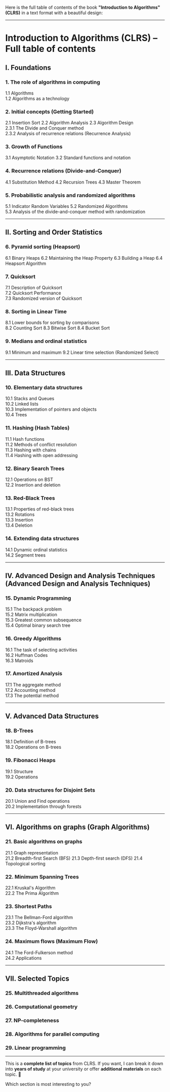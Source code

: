 Here is the full table of contents of the book **"Introduction to Algorithms" (CLRS)** in a text format with a beautiful design:  

---

# **Introduction to Algorithms (CLRS) – Full table of contents**  

## **I. Foundations**
### **1. The role of algorithms in computing**
1.1 Algorithms  
1.2 Algorithms as a technology  

### **2. Initial concepts (Getting Started)**
2.1 Insertion Sort
2.2 Algorithm Analysis
2.3 Algorithm Design  
2.3.1 The Divide and Conquer method  
2.3.2 Analysis of recurrence relations (Recurrence Analysis)  

### **3. Growth of Functions**
3.1 Asymptotic Notation
3.2 Standard functions and notation  

### **4. Recurrence relations (Divide-and-Conquer)**
4.1 Substitution Method
4.2 Recursion Trees
4.3 Master Theorem  

### **5. Probabilistic analysis and randomized algorithms**
5.1 Indicator Random Variables
5.2 Randomized Algorithms  
5.3 Analysis of the divide-and-conquer method with randomization  

---

## **II. Sorting and Order Statistics**
### **6. Pyramid sorting (Heapsort)**
6.1 Binary Heaps
6.2 Maintaining the Heap Property
6.3 Building a Heap
6.4 Heapsort Algorithm  

### **7. Quicksort**
7.1 Description of Quicksort  
7.2 Quicksort Performance  
7.3 Randomized version of Quicksort  

### **8. Sorting in Linear Time**  
8.1 Lower bounds for sorting by comparisons  
8.2 Counting Sort
8.3 Bitwise Sort
8.4 Bucket Sort  

### **9. Medians and ordinal statistics**
9.1 Minimum and maximum
9.2 Linear time selection (Randomized Select)  

---

## **III. Data Structures**
### **10. Elementary data structures**  
10.1 Stacks and Queues  
10.2 Linked lists  
10.3 Implementation of pointers and objects  
10.4 Trees  

### **11. Hashing (Hash Tables)**  
11.1 Hash functions  
11.2 Methods of conflict resolution  
11.3 Hashing with chains  
11.4 Hashing with open addressing  

### **12. Binary Search Trees**  
12.1 Operations on BST  
12.2 Insertion and deletion  

### **13. Red-Black Trees**  
13.1 Properties of red-black trees  
13.2 Rotations  
13.3 Insertion  
13.4 Deletion  

### **14. Extending data structures**  
14.1 Dynamic ordinal statistics  
14.2 Segment trees  

---

## **IV. Advanced Design and Analysis Techniques (Advanced Design and Analysis Techniques)**
### **15. Dynamic Programming**  
15.1 The backpack problem  
15.2 Matrix multiplication  
15.3 Greatest common subsequence  
15.4 Optimal binary search tree  

### **16. Greedy Algorithms**  
16.1 The task of selecting activities  
16.2 Huffman Codes  
16.3 Matroids  

### **17. Amortized Analysis**  
17.1 The aggregate method  
17.2 Accounting method  
17.3 The potential method  

---

## **V. Advanced Data Structures**
### **18. B-Trees**  
18.1 Definition of B-trees  
18.2 Operations on B-trees  

### **19. Fibonacci Heaps**  
19.1 Structure  
19.2 Operations  

### **20. Data structures for Disjoint Sets**  
20.1 Union and Find operations  
20.2 Implementation through forests  

---

## **VI. Algorithms on graphs (Graph Algorithms)**
### **21. Basic algorithms on graphs**  
21.1 Graph representation  
21.2 Breadth-first Search (BFS)
21.3 Depth-first search (DFS)
21.4 Topological sorting  

### **22. Minimum Spanning Trees**  
22.1 Kruskal's Algorithm  
22.2 The Prima Algorithm  

### **23. Shortest Paths**  
23.1 The Bellman-Ford algorithm  
23.2 Dijkstra's algorithm  
23.3 The Floyd-Warshall algorithm  

### **24. Maximum flows (Maximum Flow)**  
24.1 The Ford-Fulkerson method  
24.2 Applications  

---

## **VII. Selected Topics**
### **25. Multithreaded algorithms**  
### **26. Computational geometry**  
### **27. NP-completeness**  
### **28. Algorithms for parallel computing**  
### **29. Linear programming**  

---

This is a **complete list of topics** from CLRS. If you want, I can break it down into **years of study** at your university or offer **additional materials** on each topic. 🚀  

Which section is most interesting to you?